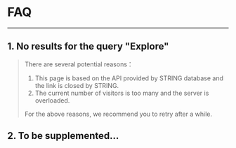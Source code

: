 # <i class="fa-solid fa-triangle-exclamation"></i> FAQ

---

## 1. No results for the query "Explore"

> There are several potential reasons：
> 
> 1. This page is based on the API provided by STRING database and the link is closed by STRING.
> 2. The current number of visitors is too many and the server is overloaded.
> 
> For the above reasons, we recommend you to retry after a while.

## 2. To be supplemented...
